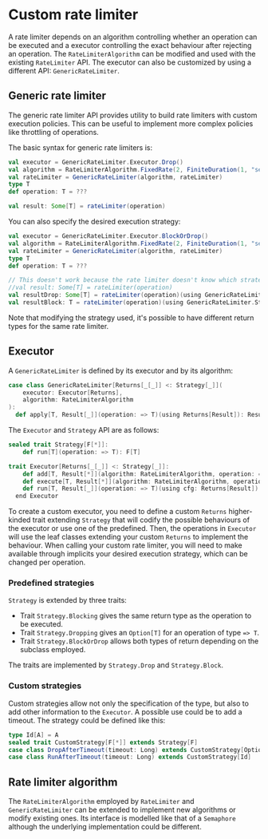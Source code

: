 # Custom rate limiter
A rate limiter depends on an algorithm controlling whether an operation can be executed and a executor controlling the exact behaviour after rejecting an operation. The `RateLimiterAlgorithm` can be modified and used with the existing `RateLimiter` API. The executor can also be customized by using a different API: `GenericRateLimiter`.

## Generic rate limiter
The generic rate limiter API provides utility to build rate limiters with custom execution policies. This can be useful to implement more complex policies like throttling of operations.

The basic syntax for generic rate limiters is:

```scala
val executor = GenericRateLimiter.Executor.Drop()
val algorithm = RateLimiterAlgorithm.FixedRate(2, FiniteDuration(1, "seconds"))
val rateLimiter = GenericRateLimiter(algorithm, rateLimiter)
type T
def operation: T = ???

val result: Some[T] = rateLimiter(operation)
```

You can also specify the desired execution strategy:

```scala
val executor = GenericRateLimiter.Executor.BlockOrDrop()
val algorithm = RateLimiterAlgorithm.FixedRate(2, FiniteDuration(1, "seconds"))
val rateLimiter = GenericRateLimiter(algorithm, rateLimiter)
type T
def operation: T = ???

// This doesn't work because the rate limiter doesn't know which strategy to choose for the current executor
//val result: Some[T] = rateLimiter(operation)
val resultDrop: Some[T] = rateLimiter(operation)(using GenericRateLimiter.Strategy.Drop())
val resultBlock: T = rateLimiter(operation)(using GenericRateLimiter.Strategy.Block())
```

Note that modifying the strategy used, it's possible to have different return types for the same rate limiter.

## Executor

A `GenericRateLimiter` is defined by its executor and by its algorithm:

```scala
case class GenericRateLimiter[Returns[_[_]] <: Strategy[_]](
    executor: Executor[Returns],
    algorithm: RateLimiterAlgorithm
):
  def apply[T, Result[_]](operation: => T)(using Returns[Result]): Result[T]
``` 

The `Executor` and `Strategy` API are as follows:

```scala
sealed trait Strategy[F[*]]:
    def run[T](operation: => T): F[T]

trait Executor[Returns[_[_]] <: Strategy[_]]:
    def add[T, Result[*]](algorithm: RateLimiterAlgorithm, operation: => T)(using cfg: Returns[Result]): Future[Result[T]] 
    def execute[T, Result[*]](algorithm: RateLimiterAlgorithm, operation: => T)(using cfg: Returns[Result]): Unit
    def run[T, Result[_]](operation: => T)(using cfg: Returns[Result]): Result[T] // calls Strategy.run
  end Executor
```

To create a custom executor, you need to define a custom `Returns` higher-kinded trait extending `Strategy` that will codify the possible behaviours of the executor or use one of the predefined. Then, the operations in `Executor` will use the leaf classes extending your custom `Returns` to implement the behaviour. When calling your custom rate limiter, you will need to make available through implicits your desired execution strategy, which can be changed per operation.

### Predefined strategies
`Strategy` is extended by three traits:
- Trait `Strategy.Blocking` gives the same return type as the operation to be executed.
- Trait `Strategy.Dropping` gives an `Option[T]` for an operation of type `=> T`.
- Trait `Strategy.BlockOrDrop` allows both types of return depending on the subclass employed.

The traits are implemented by `Strategy.Drop` and `Strategy.Block`.

### Custom strategies
Custom strategies allow not only the specification of the type, but also to add other information to the `Executor`. A possible use could be to add a timeout. The strategy could be defined like this:
```scala
type Id[A] = A
sealed trait CustomStrategy[F[*]] extends Strategy[F]
case class DropAfterTimeout(timeout: Long) extends CustomStrategy[Option]
case class RunAfterTimeout(timeout: Long) extends CustomStrategy[Id]
```

## Rate limiter algorithm
The `RateLimiterAlgorithm` employed by `RateLimiter` and `GenericRateLimiter` can be extended to implement new algorithms or modify existing ones. Its interface is modelled like that of a `Semaphore` although the underlying implementation could be different.